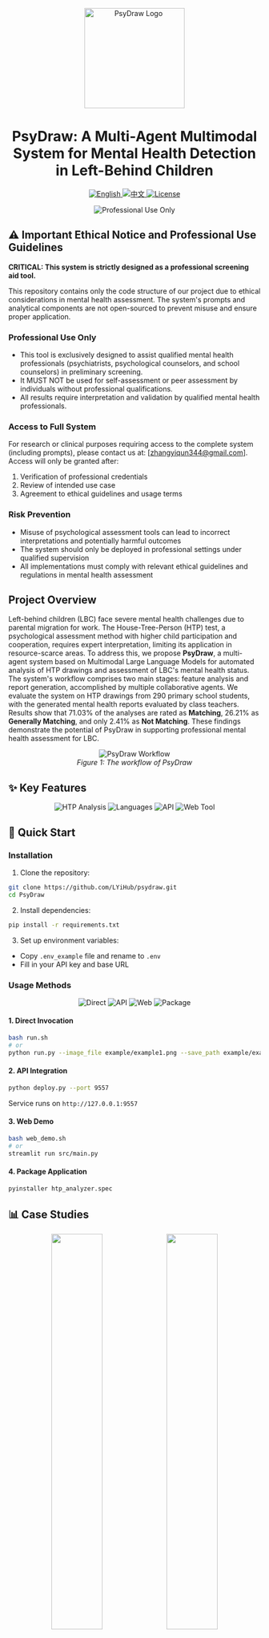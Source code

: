 <p align="center">
  <img src="assets/logo2.png" alt="PsyDraw Logo" width="200"/>
</p>

<h1 align="center">PsyDraw: A Multi-Agent Multimodal System for Mental Health Detection in Left-Behind Children</h1>

<p align="center">
  <a href="README.md">
    <img src="https://img.shields.io/badge/Language-English-blue?style=for-the-badge" alt="English">
  </a>
  <a href="README_CN.md">
    <img src="https://img.shields.io/badge/语言-中文-blue?style=for-the-badge" alt="中文">
  </a>
  <a href="LICENSE">
    <img src="https://img.shields.io/badge/License-GPL%203.0-green?style=for-the-badge" alt="License">
  </a>
</p>

<p align="center">
  <img src="https://img.shields.io/badge/⚠️%20Professional%20Use%20Only-FF0000?style=for-the-badge" alt="Professional Use Only">
</p>

## ⚠️ Important Ethical Notice and Professional Use Guidelines

**CRITICAL: This system is strictly designed as a professional screening aid tool.**

This repository contains only the code structure of our project due to ethical considerations in mental health assessment. The system's prompts and analytical components are not open-sourced to prevent misuse and ensure proper application.

### Professional Use Only
- This tool is exclusively designed to assist qualified mental health professionals (psychiatrists, psychological counselors, and school counselors) in preliminary screening.
- It MUST NOT be used for self-assessment or peer assessment by individuals without professional qualifications.
- All results require interpretation and validation by qualified mental health professionals.

### Access to Full System
For research or clinical purposes requiring access to the complete system (including prompts), please contact us at: [zhangyiqun344@gmail.com]. Access will only be granted after:
1. Verification of professional credentials
2. Review of intended use case
3. Agreement to ethical guidelines and usage terms

### Risk Prevention
- Misuse of psychological assessment tools can lead to incorrect interpretations and potentially harmful outcomes
- The system should only be deployed in professional settings under qualified supervision
- All implementations must comply with relevant ethical guidelines and regulations in mental health assessment

## Project Overview
Left-behind children (LBC) face severe mental health challenges due to parental migration for work. The House-Tree-Person (HTP) test, a psychological assessment method with higher child participation and cooperation, requires expert interpretation, limiting its application in resource-scarce areas. To address this, we propose **PsyDraw**, a multi-agent system based on Multimodal Large Language Models for automated analysis of HTP drawings and assessment of LBC's mental health status. The system's workflow comprises two main stages: feature analysis and report generation, accomplished by multiple collaborative agents. We evaluate the system on HTP drawings from 290 primary school students, with the generated mental health reports evaluated by class teachers. Results show that 71.03\% of the analyses are rated as **Matching**, 26.21\% as **Generally Matching**, and only 2.41\% as **Not Matching**. These findings demonstrate the potential of PsyDraw in supporting professional mental health assessment for LBC.

<p align="center">
  <img src="assets/workflow.png" alt="PsyDraw Workflow"/>
  <br>
  <em>Figure 1: The workflow of PsyDraw</em>
</p>

## ✨ Key Features

<p align="center">
  <img src="https://img.shields.io/badge/HTP%20Analysis-Professional%20Grade-blue?style=for-the-badge" alt="HTP Analysis">
  <img src="https://img.shields.io/badge/Languages-EN%20%7C%20中文-blue?style=for-the-badge" alt="Languages">
  <img src="https://img.shields.io/badge/API-Professional%20Healthcare-blue?style=for-the-badge" alt="API">
  <img src="https://img.shields.io/badge/Web%20Tool-Supervised%20Assessment-blue?style=for-the-badge" alt="Web Tool">
</p>

## 🚀 Quick Start

### Installation

1. Clone the repository:
```bash
git clone https://github.com/LYiHub/psydraw.git
cd PsyDraw
```

2. Install dependencies:
```bash
pip install -r requirements.txt
```

3. Set up environment variables:
- Copy `.env_example` file and rename to `.env`
- Fill in your API key and base URL

### Usage Methods

<p align="center">
  <img src="https://img.shields.io/badge/1-Direct%20Invocation-orange?style=for-the-badge" alt="Direct">
  <img src="https://img.shields.io/badge/2-API%20Integration-orange?style=for-the-badge" alt="API">
  <img src="https://img.shields.io/badge/3-Web%20Demo-orange?style=for-the-badge" alt="Web">
  <img src="https://img.shields.io/badge/4-Package%20App-orange?style=for-the-badge" alt="Package">
</p>

#### 1. Direct Invocation
```bash
bash run.sh
# or
python run.py --image_file example/example1.png --save_path example/example1_result.json --language en
```

#### 2. API Integration
```bash
python deploy.py --port 9557
```
Service runs on `http://127.0.0.1:9557`

#### 3. Web Demo
```bash
bash web_demo.sh
# or
streamlit run src/main.py
```

#### 4. Package Application
```bash
pyinstaller htp_analyzer.spec
```

## 📊 Case Studies
<p align="center">
  <img src="assets/case_study1.png" width="45%" />
  <img src="assets/case_study2.png" width="45%" /> 
</p>

## ⚖️ License

This project is licensed under the GPL-3.0 License. See the [LICENSE](LICENSE) file for details.

## ⚠️ Disclaimer

PsyDraw is strictly a professional screening aid tool. It must not be used as a standalone diagnostic tool or a substitute for professional medical evaluation. The system is designed to support, not replace, the expertise of qualified mental health professionals. Any implementation or use of this system must be under professional supervision.
